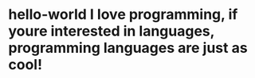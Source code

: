 # hello-world I love programming, if youre interested in languages, programming languages are just as cool!

